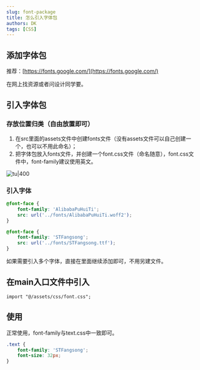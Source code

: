 ```yaml
---
slug: font-package
title: 怎么引入字体包
authors: DK
tags: [CSS]
---
```


## 添加字体包

推荐：[https://fonts.google.com/](https://fonts.google.com/)

在网上找资源或者问设计同学要。

## 引入字体包

### 存放位置归类（自由放置即可）

<!--truncate-->

1. 在src里面的assets文件中创建fonts文件（没有assets文件可以自己创建一个，也可以不用此命名）；  
2. 把字体包放入fonts文件，并创建一个font.css文件（命名随意），font.css文件中，font-family建议使用英文。

![tu|400](https://gitee.com/dk-wuwei/note-resource/raw/master/image/202211092136489.png)


### 引入字体

```scss
@font-face {
    font-family: 'AlibabaPuHuiTi';
    src: url('../fonts/AlibabaPuHuiTi.woff2');
}

@font-face {
    font-family: 'STFangsong';
    src: url('../fonts/STFangsong.ttf');
}
```

如果需要引入多个字体，直接在里面继续添加即可，不用另建文件。

## 在main入口文件中引入

```tsx
import "@/assets/css/font.css";
```

## 使用

正常使用，font-family与text.css中一致即可。

```scss
.text {
	font-family: 'STFangsong';
	font-size: 32px;
}
```